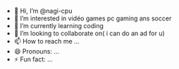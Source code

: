 - 👋 Hi, I’m @nagi-cpu
- 👀 I’m interested in vidéo games pc gaming ans soccer
- 🌱 I’m currently learning coding
- 💞️ I’m looking to collaborate on( i can do an ad for u)
- 📫 How to reach me ...
- 😄 Pronouns: ...
- ⚡ Fun fact: ...

<!---
nagi-cpu/nagi-cpu is a ✨ special ✨ repository because its `README.md` (this file) appears on your GitHub profile.
You can click the Preview link to take a look at your changes.
--->
